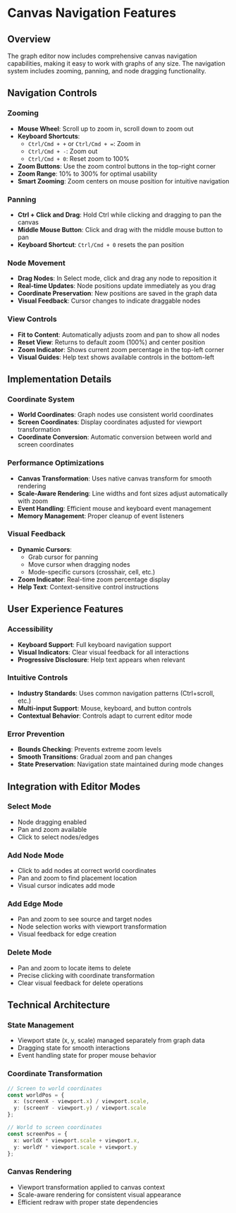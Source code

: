 # Canvas Navigation Features

## Overview
The graph editor now includes comprehensive canvas navigation capabilities, making it easy to work with graphs of any size. The navigation system includes zooming, panning, and node dragging functionality.

## Navigation Controls

### Zooming
- **Mouse Wheel**: Scroll up to zoom in, scroll down to zoom out
- **Keyboard Shortcuts**: 
  - `Ctrl/Cmd + +` or `Ctrl/Cmd + =`: Zoom in
  - `Ctrl/Cmd + -`: Zoom out
  - `Ctrl/Cmd + 0`: Reset zoom to 100%
- **Zoom Buttons**: Use the zoom control buttons in the top-right corner
- **Zoom Range**: 10% to 300% for optimal usability
- **Smart Zooming**: Zoom centers on mouse position for intuitive navigation

### Panning
- **Ctrl + Click and Drag**: Hold Ctrl while clicking and dragging to pan the canvas
- **Middle Mouse Button**: Click and drag with the middle mouse button to pan
- **Keyboard Shortcut**: `Ctrl/Cmd + 0` resets the pan position

### Node Movement
- **Drag Nodes**: In Select mode, click and drag any node to reposition it
- **Real-time Updates**: Node positions update immediately as you drag
- **Coordinate Preservation**: New positions are saved in the graph data
- **Visual Feedback**: Cursor changes to indicate draggable nodes

### View Controls
- **Fit to Content**: Automatically adjusts zoom and pan to show all nodes
- **Reset View**: Returns to default zoom (100%) and center position
- **Zoom Indicator**: Shows current zoom percentage in the top-left corner
- **Visual Guides**: Help text shows available controls in the bottom-left

## Implementation Details

### Coordinate System
- **World Coordinates**: Graph nodes use consistent world coordinates
- **Screen Coordinates**: Display coordinates adjusted for viewport transformation
- **Coordinate Conversion**: Automatic conversion between world and screen coordinates

### Performance Optimizations
- **Canvas Transformation**: Uses native canvas transform for smooth rendering
- **Scale-Aware Rendering**: Line widths and font sizes adjust automatically with zoom
- **Event Handling**: Efficient mouse and keyboard event management
- **Memory Management**: Proper cleanup of event listeners

### Visual Feedback
- **Dynamic Cursors**: 
  - Grab cursor for panning
  - Move cursor when dragging nodes
  - Mode-specific cursors (crosshair, cell, etc.)
- **Zoom Indicator**: Real-time zoom percentage display
- **Help Text**: Context-sensitive control instructions

## User Experience Features

### Accessibility
- **Keyboard Support**: Full keyboard navigation support
- **Visual Indicators**: Clear visual feedback for all interactions
- **Progressive Disclosure**: Help text appears when relevant

### Intuitive Controls
- **Industry Standards**: Uses common navigation patterns (Ctrl+scroll, etc.)
- **Multi-input Support**: Mouse, keyboard, and button controls
- **Contextual Behavior**: Controls adapt to current editor mode

### Error Prevention
- **Bounds Checking**: Prevents extreme zoom levels
- **Smooth Transitions**: Gradual zoom and pan changes
- **State Preservation**: Navigation state maintained during mode changes

## Integration with Editor Modes

### Select Mode
- Node dragging enabled
- Pan and zoom available
- Click to select nodes/edges

### Add Node Mode
- Click to add nodes at correct world coordinates
- Pan and zoom to find placement location
- Visual cursor indicates add mode

### Add Edge Mode
- Pan and zoom to see source and target nodes
- Node selection works with viewport transformation
- Visual feedback for edge creation

### Delete Mode
- Pan and zoom to locate items to delete
- Precise clicking with coordinate transformation
- Clear visual feedback for delete operations

## Technical Architecture

### State Management
- Viewport state (x, y, scale) managed separately from graph data
- Dragging state for smooth interactions
- Event handling state for proper mouse behavior

### Coordinate Transformation
```typescript
// Screen to world coordinates
const worldPos = {
  x: (screenX - viewport.x) / viewport.scale,
  y: (screenY - viewport.y) / viewport.scale
};

// World to screen coordinates  
const screenPos = {
  x: worldX * viewport.scale + viewport.x,
  y: worldY * viewport.scale + viewport.y
};
```

### Canvas Rendering
- Viewport transformation applied to canvas context
- Scale-aware rendering for consistent visual appearance
- Efficient redraw with proper state dependencies 